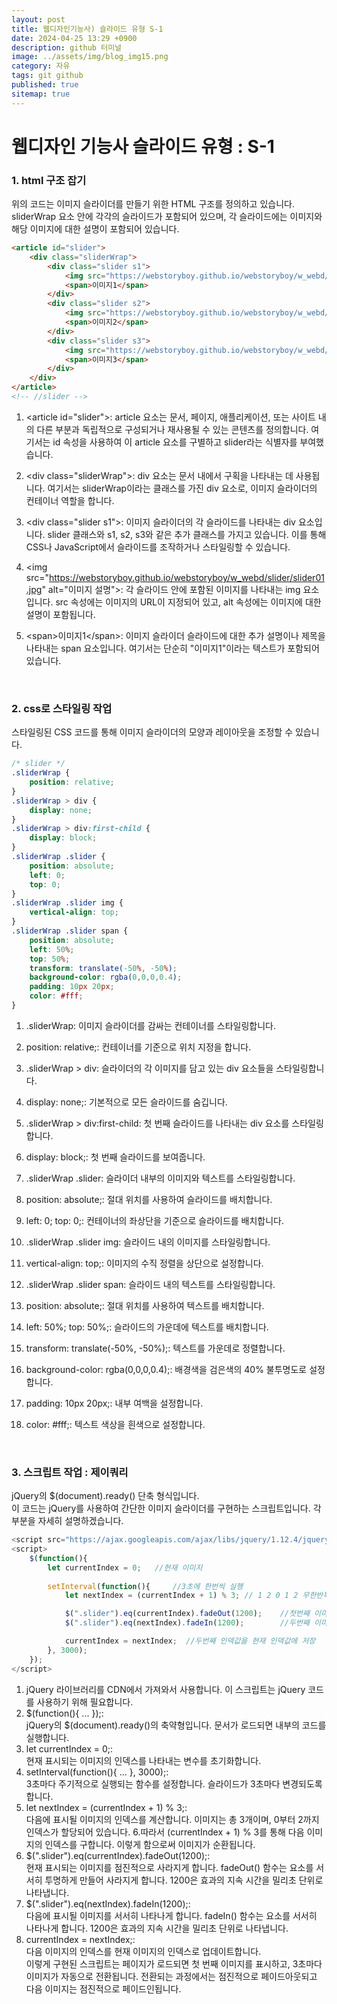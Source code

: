 ```yaml
---
layout: post
title: 웹디자인기능사) 슬라이드 유형 S-1
date: 2024-04-25 13:29 +0900
description: github 터미널
image: ../assets/img/blog_img15.png
category: 자유
tags: git github
published: true
sitemap: true
---
```

# 웹디자인 기능사 슬라이드 유형 : S-1

### 1. html 구조 잡기    
위의 코드는 이미지 슬라이더를 만들기 위한 HTML 구조를 정의하고 있습니다. sliderWrap 요소 안에 각각의 슬라이드가 포함되어 있으며, 각 슬라이드에는 이미지와 해당 이미지에 대한 설명이 포함되어 있습니다.   
````html
<article id="slider">
    <div class="sliderWrap">
        <div class="slider s1">
            <img src="https://webstoryboy.github.io/webstoryboy/w_webd/slider/slider01.jpg" alt="이미지 설명">
            <span>이미지1</span>
        </div>
        <div class="slider s2">
            <img src="https://webstoryboy.github.io/webstoryboy/w_webd/slider/slider02.jpg" alt="이미지 설명">
            <span>이미지2</span>
        </div>
        <div class="slider s3">
            <img src="https://webstoryboy.github.io/webstoryboy/w_webd/slider/slider03.jpg" alt="이미지 설명">
            <span>이미지3</span>
        </div>
    </div>
</article>
<!-- //slider -->
````   
1. &lt;article id="slider"&gt;: article 요소는 문서, 페이지, 애플리케이션, 또는 사이트 내의 다른 부분과 독립적으로 구성되거나 재사용될 수 있는 콘텐츠를 정의합니다. 여기서는 id 속성을 사용하여 이 article 요소를 구별하고 slider라는 식별자를 부여했습니다.  

2. &lt;div class="sliderWrap"&gt;: div 요소는 문서 내에서 구획을 나타내는 데 사용됩니다. 여기서는 sliderWrap이라는 클래스를 가진 div 요소로, 이미지 슬라이더의 컨테이너 역할을 합니다.   

3. &lt;div class="slider s1"&gt;: 이미지 슬라이더의 각 슬라이드를 나타내는 div 요소입니다. slider 클래스와 s1, s2, s3와 같은 추가 클래스를 가지고 있습니다. 이를 통해 CSS나 JavaScript에서 슬라이드를 조작하거나 스타일링할 수 있습니다.   

4. &lt;img src="https://webstoryboy.github.io/webstoryboy/w_webd/slider/slider01.jpg" alt="이미지 설명"&gt;: 각 슬라이드 안에 포함된 이미지를 나타내는 img 요소입니다. src 속성에는 이미지의 URL이 지정되어 있고, alt 속성에는 이미지에 대한 설명이 포함됩니다.   

5. &lt;span&gt;이미지1&lt;/span&gt;: 이미지 슬라이더 슬라이드에 대한 추가 설명이나 제목을 나타내는 span 요소입니다. 여기서는 단순히 "이미지1"이라는 텍스트가 포함되어 있습니다.   
<br>

### 2. css로 스타일링 작업
스타일링된 CSS 코드를 통해 이미지 슬라이더의 모양과 레이아웃을 조정할 수 있습니다.   
````css
/* slider */
.sliderWrap {
    position: relative;
}
.sliderWrap > div {
    display: none;
}
.sliderWrap > div:first-child {
    display: block;
}
.sliderWrap .slider {
    position: absolute;
    left: 0;
    top: 0;
}
.sliderWrap .slider img {
    vertical-align: top;
}
.sliderWrap .slider span {
    position: absolute;
    left: 50%;
    top: 50%;
    transform: translate(-50%, -50%);
    background-color: rgba(0,0,0,0.4);
    padding: 10px 20px;
    color: #fff;
}
````  
1. .sliderWrap: 이미지 슬라이더를 감싸는 컨테이너를 스타일링합니다.   

2. position: relative;: 컨테이너를 기준으로 위치 지정을 합니다.   

3. .sliderWrap > div: 슬라이더의 각 이미지를 담고 있는 div 요소들을 스타일링합니다.   

4. display: none;: 기본적으로 모든 슬라이드를 숨깁니다.   

5. .sliderWrap > div:first-child: 첫 번째 슬라이드를 나타내는 div 요소를 스타일링합니다.   

6. display: block;: 첫 번째 슬라이드를 보여줍니다.   

7. .sliderWrap .slider: 슬라이더 내부의 이미지와 텍스트를 스타일링합니다.   

8. position: absolute;: 절대 위치를 사용하여 슬라이드를 배치합니다.   

9. left: 0; top: 0;: 컨테이너의 좌상단을 기준으로 슬라이드를 배치합니다.   

10. .sliderWrap .slider img: 슬라이드 내의 이미지를 스타일링합니다.   

11. vertical-align: top;: 이미지의 수직 정렬을 상단으로 설정합니다.   

12. .sliderWrap .slider span: 슬라이드 내의 텍스트를 스타일링합니다.   

13. position: absolute;: 절대 위치를 사용하여 텍스트를 배치합니다.   

14. left: 50%; top: 50%;: 슬라이드의 가운데에 텍스트를 배치합니다.   

15. transform: translate(-50%, -50%);: 텍스트를 가운데로 정렬합니다.   

16. background-color: rgba(0,0,0,0.4);: 배경색을 검은색의 40% 불투명도로 설정합니다.   

17. padding: 10px 20px;: 내부 여백을 설정합니다.   

18. color: #fff;: 텍스트 색상을 흰색으로 설정합니다.   
<br>

### 3. 스크립트 작업 : 제이쿼리
jQuery의 $(document).ready() 단축 형식입니다.    
이 코드는 jQuery를 사용하여 간단한 이미지 슬라이더를 구현하는 스크립트입니다. 각 부분을 자세히 설명하겠습니다. 

````javascript
<script src="https://ajax.googleapis.com/ajax/libs/jquery/1.12.4/jquery.min.js"></script>
<script>
    $(function(){
        let currentIndex = 0;   //현재 이미지
        
        setInterval(function(){     //3초에 한번씩 실행
            let nextIndex = (currentIndex + 1) % 3; // 1 2 0 1 2 무한반복

            $(".slider").eq(currentIndex).fadeOut(1200);    //첫번째 이미지 사라짐
            $(".slider").eq(nextIndex).fadeIn(1200);        //두번째 이미지 나타남

            currentIndex = nextIndex;  //두번째 인덱값을 현재 인덱값에 저장
        }, 3000);
    });
</script>
````  
1. jQuery 라이브러리를 CDN에서 가져와서 사용합니다. 이 스크립트는 jQuery 코드를 사용하기 위해 필요합니다.   
2. $(function(){ ... });:    
jQuery의 $(document).ready()의 축약형입니다. 문서가 로드되면 내부의 코드를 실행합니다.   
3. let currentIndex = 0;:   
현재 표시되는 이미지의 인덱스를 나타내는 변수를 초기화합니다.   
4. setInterval(function(){ ... }, 3000);:   
3초마다 주기적으로 실행되는 함수를 설정합니다. 슬라이드가 3초마다 변경되도록 합니다.   
5. let nextIndex = (currentIndex + 1) % 3;:   
다음에 표시될 이미지의 인덱스를 계산합니다. 이미지는 총 3개이며, 0부터 2까지 인덱스가 할당되어 있습니다.    6.따라서 (currentIndex + 1) % 3를 통해 다음 이미지의 인덱스를 구합니다. 이렇게 함으로써 이미지가 순환됩니다.   
7. $(".slider").eq(currentIndex).fadeOut(1200);:   
현재 표시되는 이미지를 점진적으로 사라지게 합니다. fadeOut() 함수는 요소를 서서히 투명하게 만들어 사라지게 합니다. 1200은 효과의 지속 시간을 밀리초 단위로 나타냅니다.   
8. $(".slider").eq(nextIndex).fadeIn(1200);:  
다음에 표시될 이미지를 서서히 나타나게 합니다. fadeIn() 함수는 요소를 서서히 나타나게 합니다. 1200은 효과의 지속 시간을 밀리초 단위로 나타냅니다.   
9. currentIndex = nextIndex;:   
다음 이미지의 인덱스를 현재 이미지의 인덱스로 업데이트합니다.  
이렇게 구현된 스크립트는 페이지가 로드되면 첫 번째 이미지를 표시하고, 3초마다 이미지가 자동으로 전환됩니다.    전환되는 과정에서는 점진적으로 페이드아웃되고 다음 이미지는 점진적으로 페이드인됩니다.   
<br>
